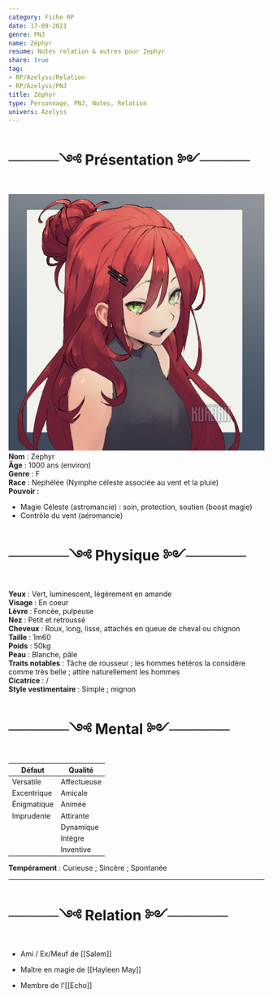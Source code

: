 ```yaml
---
category: Fiche RP
date: 17-09-2021
genre: PNJ
name: Zéphyr
resume: Notes relation & autres pour Zephyr
share: true
tag:
- RP/Azelyss/Relation
- RP/Azelyss/PNJ
title: Zéphyr
type: Personnage, PNJ, Notes, Relation
univers: Azelyss
---
```


# ─────༺ Présentation ༻─────  
![+side](../assets/img/Zephyr.png)  
**Nom** : Zephyr  
**Âge** : 1000 ans (environ)  
**Genre** : F  
**Race** : Nephélée (Nymphe céleste associée au vent et la pluie)  
**Pouvoir :**  
- Magie Céleste (astromancie) : soin, protection, soutien (boost magie)  
- Contrôle du vent (aéromancie)  
  
# ──────༺ Physique ༻──────  
**Yeux** : Vert, luminescent, légèrement en amande  
**Visage** : En coeur  
**Lèvre** : Foncée, pulpeuse  
**Nez** : Petit et retroussé  
**Cheveux** : Roux, long, lisse, attachés en queue de cheval ou chignon  
**Taille** : 1m60  
**Poids** : 50kg  
**Peau** : Blanche, pâle  
**Traits notables** : Tâche de rousseur ; les hommes hétéros la considère comme très belle ; attire naturellement les hommes  
**Cicatrice** : /  
**Style vestimentaire** : Simple ; mignon  
  
  
# ──────༺ Mental ༻──────  

| Défaut      | Qualité     |  
| ----------- | ----------- |  
| Versatile   | Affectueuse |  
| Excentrique | Amicale     |  
| Énigmatique | Animée      |  
| Imprudente  | Attirante   |  
|             | Dynamique   |  
|             | Intègre     |  
|             | Inventive   |  
  
**Tempérament** : Curieuse ; Sincère ; Spontanée   
  
  
---  
# ─────༺ Relation ༻──────  
- Ami / Ex/Meuf de [[Salem]]  
  
- Maître en magie de [[Hayleen May]]  
  
- Membre de l'[[Echo]]